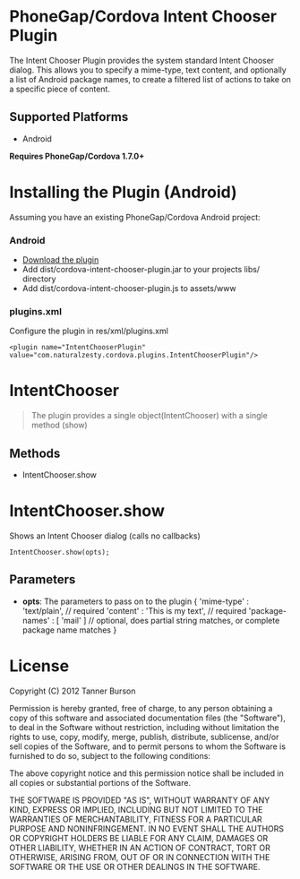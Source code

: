 PhoneGap/Cordova Intent Chooser Plugin
==========================

The Intent Chooser Plugin provides the system standard Intent Chooser dialog. This allows you to specify a mime-type, text content, and optionally a list of Android package names, to create a filtered list of actions to take on a specific piece of content.

Supported Platforms
-------------------
* Android

**Requires PhoneGap/Cordova 1.7.0+**

Installing the Plugin (Android)
=============

Assuming you have an existing PhoneGap/Cordova Android project:

### Android

* [Download the plugin](https://github.com/tannerburson/cordova-intent-chooser-plugin/downloads)
* Add dist/cordova-intent-chooser-plugin.jar to your projects libs/ directory
* Add dist/cordova-intent-chooser-plugin.js to assets/www

### plugins.xml 

Configure the plugin in res/xml/plugins.xml

    <plugin name="IntentChooserPlugin" value="com.naturalzesty.cordova.plugins.IntentChooserPlugin"/>

IntentChooser
===========

> The plugin provides a single object(IntentChooser) with a single method (show)

Methods
-------

- IntentChooser.show

IntentChooser.show
==============================
Shows an Intent Chooser dialog (calls no callbacks)

    IntentChooser.show(opts);

Parameters
----------
- __opts__: The parameters to pass on to the plugin
    {
      'mime-type'     : 'text/plain',       // required
      'content'       : 'This is my text',  // required
      'package-names' : [ 'mail' ] // optional, does partial string matches, or complete package name matches
    }


License
==============

Copyright (C) 2012 Tanner Burson

Permission is hereby granted, free of charge, to any person obtaining a copy of this software and associated documentation files (the "Software"), to deal in the Software without restriction, including without limitation the rights to use, copy, modify, merge, publish, distribute, sublicense, and/or sell copies of the Software, and to permit persons to whom the Software is furnished to do so, subject to the following conditions:

The above copyright notice and this permission notice shall be included in all copies or substantial portions of the Software.

THE SOFTWARE IS PROVIDED "AS IS", WITHOUT WARRANTY OF ANY KIND, EXPRESS OR IMPLIED, INCLUDING BUT NOT LIMITED TO THE WARRANTIES OF MERCHANTABILITY, FITNESS FOR A PARTICULAR PURPOSE AND NONINFRINGEMENT. IN NO EVENT SHALL THE AUTHORS OR COPYRIGHT HOLDERS BE LIABLE FOR ANY CLAIM, DAMAGES OR OTHER LIABILITY, WHETHER IN AN ACTION OF CONTRACT, TORT OR OTHERWISE, ARISING FROM, OUT OF OR IN CONNECTION WITH THE SOFTWARE OR THE USE OR OTHER DEALINGS IN THE SOFTWARE.

